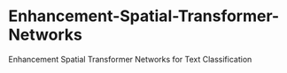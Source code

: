 # Enhancement-Spatial-Transformer-Networks
Enhancement Spatial Transformer Networks for Text Classification
